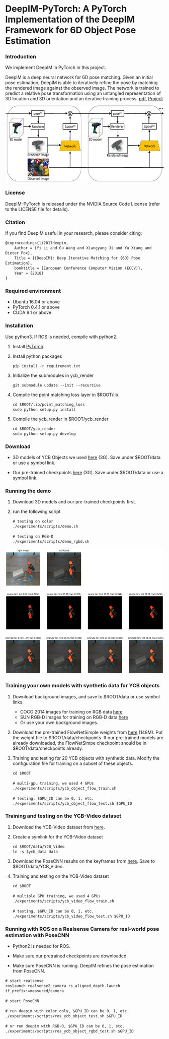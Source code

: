 # DeepIM-PyTorch: A PyTorch Implementation of the DeepIM Framework for 6D Object Pose Estimation

### Introduction

We implement DeepIM in PyTorch in this project.

DeepIM is a deep neural network for 6D pose matching. Given an initial pose estimation, DeepIM is able to iteratively refine the pose by matching the rendered image against the observed image. The network is trained to predict a relative pose transformation using an untangled representation of 3D location and 3D orientation and an iterative training process. [pdf](https://yuxng.github.io/yili_eccv18.pdf), [Project](https://rse-lab.cs.washington.edu/projects/deepim/)

<p align="center"><img src="./data/pics/intro.png" width="640" height="240"/></p>

### License

DeepIM-PyTorch is released under the NVIDIA Source Code License (refer to the LICENSE file for details).

### Citation

If you find DeepIM useful in your research, please consider citing:

    @inproceedings{li2017deepim,
        Author = {Yi Li and Gu Wang and Xiangyang Ji and Yu Xiang and Dieter Fox},
        Title = {{DeepIM}: Deep Iterative Matching for {6D} Pose Estimation},
        booktitle = {European Conference Computer Vision (ECCV)},
        Year = {2018}
    }

### Required environment

- Ubuntu 16.04 or above
- PyTorch 0.4.1 or above
- CUDA 9.1 or above

### Installation

Use python3. If ROS is needed, compile with python2.

1. Install [PyTorch](https://pytorch.org/).

2. Install python packages
   ```Shell
   pip install -r requirement.txt
   ```

3. Initialize the submodules in ycb_render
   ```Shell
   git submodule update --init --recursive
   ```

4. Compile the point matching loss layer in $ROOT/lib.
    ```Shell
    cd $ROOT/lib/point_matching_loss
    sudo python setup.py install
    ```

5. Compile the ycb_render in $ROOT/ycb_render
    ```Shell
    cd $ROOT/ycb_render
    sudo python setup.py develop
    ```

### Download

- 3D models of YCB Objects we used [here](https://drive.google.com/file/d/1PTNmhd-eSq0fwSPv0nvQN8h_scR1v-UJ/view?usp=sharing) (3G). Save under $ROOT/data or use a symbol link.

- Our pre-trained checkpoints [here](https://drive.google.com/file/d/1iokU2LhQbF3kjHDqpb_I1WT1n_XBoQUm/view?usp=sharing) (3G). Save under $ROOT/data or use a symbol link.

### Running the demo

1. Download 3D models and our pre-trained checkpoints first.

2. run the following script
    ```Shell
    # testing on color
    ./experiments/scripts/demo.sh

    # testing on RGB-D
    ./experiments/scripts/demo_rgbd.sh
    ```

<p align="center"><img src="./data/pics/deepim.png" width="640" height="400"/></p>

### Training your own models with synthetic data for YCB objects

1. Download background images, and save to $ROOT/data or use symbol links.
    - COCO 2014 images for training on RGB data [here](https://cocodataset.org/#download)
    - SUN RGB-D images for training on RGB-D data [here](https://rgbd.cs.princeton.edu/)
    - Or use your own background images.

2. Download the pre-trained FlowNetSimple weights from [here](https://drive.google.com/file/d/1WJ5icXXVEEwOcPeiOd4kM1ETdofnN0_l/view?usp=sharing) (148M). Put the weight file to $ROOT/data/checkpoints. If our pre-trained models are already downloaded, the FlowNetSimpe checkpoint should be in $ROOT/data/checkpoints already.

3. Training and testing for 20 YCB objects with synthetic data. Modify the configuration file for training on a subset of these objects.
    ```Shell
    cd $ROOT

    # multi-gpu training, we used 4 GPUs
    ./experiments/scripts/ycb_object_flow_train.sh

    # testing, $GPU_ID can be 0, 1, etc.
    ./experiments/scripts/ycb_object_flow_test.sh $GPU_ID

    ```

### Training and testing on the YCB-Video dataset

1. Download the YCB-Video dataset from [here](https://rse-lab.cs.washington.edu/projects/posecnn/).

2. Create a symlink for the YCB-Video dataset
    ```Shell
    cd $ROOT/data/YCB_Video
    ln -s $ycb_data data
    ```

3. Download the PoseCNN results on the keyframes from [here](https://drive.google.com/file/d/1OQ__c4BBv5wn8B3NgK80JfGOhxiCjWZj/view?usp=sharing). Save to $ROOT/data/YCB_Video.


4. Training and testing on the YCB-Video dataset
    ```Shell
    cd $ROOT

    # multiple GPU training, we used 4 GPUs
    ./experiments/scripts/ycb_video_flow_train.sh

    # testing, $GPU_ID can be 0, 1, etc.
    ./experiments/scripts/ycb_video_flow_test.sh $GPU_ID

    ```

### Running with ROS on a Realsense Camera for real-world pose estimation with PoseCNN

- Python2 is needed for ROS.

- Make sure our pretrained checkpoints are downloaded.

- Make sure PoseCNN is running. DeepIM refines the pose estimation from PoseCNN.

```Shell
# start realsense
roslaunch realsense2_camera rs_aligned_depth.launch tf_prefix:=measured/camera

# start PoseCNN

# run deepim with color only, $GPU_ID can be 0, 1, etc.
./experiments/scripts/ros_ycb_object_test.sh $GPU_ID

# or run deepim with RGB-D, $GPU_ID can be 0, 1, etc.
./experiments/scripts/ros_ycb_object_rgbd_test.sh $GPU_ID

```
